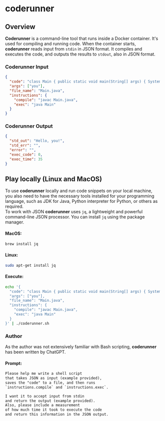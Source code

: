 # coderunner

## Overview

**Coderunner** is a command-line tool that runs inside a Docker container. 
It's used for compiling and running code. 
When the container starts, **coderunner** reads input from `stdin` in JSON format. 
It compiles and executes the code, and outputs the results to `stdout`, also in JSON format.

### Coderunner Input
```json
{
  "code": "class Main { public static void main(String[] args) { System.out.print(\"Hello, \" + args[0] + \"!\"); }}",
  "args": ["you"],
  "file_name": "Main.java",
  "instructions": {
    "compile": "javac Main.java",
    "exec": "java Main"
  }
}
```

### Coderunner Output
```json
{
  "std_out": "Hello, you!",
  "std_err": "",
  "error": "",
  "exec_code": 0,
  "exec_time": 35
}
```

## Play locally (Linux and MacOS)
To use **coderunner** locally and run code snippets on your local machine, 
you also need to have the necessary tools installed for your programming language, 
such as JDK for Java, Python interpreter for Python, or others as required.  
To work with JSON **coderunner** uses `jq`, a lightweight and powerful command-line JSON processor.
You can install `jq` using the package manager.
#### MacOS:
```bash
brew install jq
```
#### Linux:
```bash
sudo apt-get install jq
```

#### Execute:
```bash
echo '{                            
  "code": "class Main { public static void main(String[] args) { System.out.print(\"Hello, \" + args[0] + \"!\"); }}",
  "args": ["you"],
  "file_name": "Main.java",
  "instructions": {
    "compile": "javac Main.java",
    "exec": "java Main"
  }
}' | ./coderunner.sh
```

### Author

As the author was not extensively familiar with Bash scripting, **coderunner** has been written by ChatGPT.  

#### Prompt: 
```txt
Please help me write a shell script 
that takes JSON as input (example provided), 
saves the "code" to a file, and then runs 
`instructions.compile` and `instructions.exec`. 

I want it to accept input from stdin 
and return the output (example provided).
Also, please include a measurement 
of how much time it took to execute the code 
and return this information in the JSON output.
```
